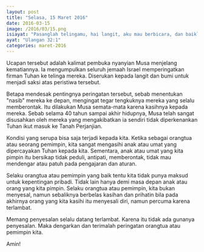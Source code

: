 ```yaml
---
layout: post
title: "Selasa, 15 Maret 2016"
date: 2016-03-15
image: /2016/03/15.png
isiayat: "Pasanglah telingamu, hai langit, aku mau berbicara, dan baiklah bumi mendengarkan ucapan mulutku."
ayat: "Ulangan 32:1"
categories: maret-2016
---
```


Ucapan tersebut adalah kalimat pembuka nyanyian Musa menjelang kematiannya. Ia mengumpulkan seluruh jemaah Israel memperingatkan firman Tuhan ke telinga mereka. Diserukan kepada langit dan bumi untuk menjadi saksi atas peristiwa tersebut.

Betapa mendesak pentingnya peringatan tersebut, sebab menentukan "nasib" mereka ke depan, mengingat tegar tengkuknya mereka yang selalu memberontak. Itu dilakukan Musa semata-mata karena kasihnya kepada mereka. Sebab selama 40 tahun sampai akhir hidupnya, Musa telah sangat disusahkan oleh mereka yang mengakibatkan ia sendiri tidak diperkenankan Tuhan ikut masuk ke Tanah Perjanjian.

Kondisi yang serupa bisa saja terjadi kepada kita. Ketika sebagai orangtua atau seorang pemimpin, kita sangat mengasihi anak atau umat yang dipercayakan Tuhan kepada kita. Sementara, anak atau umat yang kita pimpin itu bersikap tidak peduli, antipati, memberontak, tidak mau mendengar atau patuh pada pengajaran dan aturan.

Selaku orangtua atau pemimpin yang baik tentu kita tidak punya maksud untuk kepentingan pribadi. Tidak lain hanya demi masa depan anak atau orang yang kita pimpin. Selaku orangtua atau pemimpin, kita bukan menyesal, namun sebaliknya berbelas kasihan dan prihatin bila pada akhirnya orang yang kita kasihi itu menyesali diri, namun percuma karena terlambat.

Memang penyesalan selalu datang terlambat. Karena itu tidak ada gunanya penyesalan. Maka dengarkan dan terimalah peringatan orangtua atau pemimpin kita.

Amin!